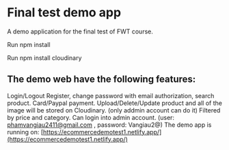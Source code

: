 # Final test demo app
  
A demo application for the final test of FWT course.


Run npm install

Run npm install cloudinary

## The demo web have the following features:
Login/Logout
Register, change password with email authorization, search product.
Card/Paypal payment.
Upload/Delete/Update product and all of the image will be stored on Cloudinary. (only addmin account can do it)
Filtered by price and category.
Can login into admin account. (user: phamvangiau2411@gmail.com  , password: Vangiau2@)
The demo app is running on: [https://ecommercedemotest1.netlify.app/](https://ecommercedemotest1.netlify.app/)
